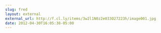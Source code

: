 ```yaml
---
slug: fred
layout: external
external_url: http://f.cl.ly/items/3w2l1N0z2e033O27223h/image001.jpg
date: 2012-04-30T16:05:38-05:00
---
```

